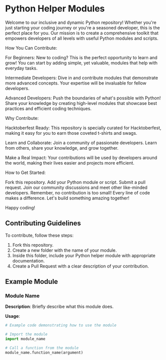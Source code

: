 # Python Helper Modules

Welcome to our inclusive and dynamic Python repository! Whether you're just starting your coding journey or you're a seasoned developer, this is the perfect place for you. Our mission is to create a comprehensive toolkit that empowers developers of all levels with useful Python modules and scripts.

How You Can Contribute:

For Beginners: New to coding? This is the perfect opportunity to learn and grow! You can start by adding simple, yet valuable, modules that help with everyday tasks.

Intermediate Developers: Dive in and contribute modules that demonstrate more advanced concepts. Your expertise will be invaluable for fellow developers.

Advanced Developers: Push the boundaries of what's possible with Python! Share your knowledge by creating high-level modules that showcase best practices and efficient coding techniques.

Why Contribute:

Hacktoberfest Ready: This repository is specially curated for Hacktoberfest, making it easy for you to earn those coveted t-shirts and swags.

Learn and Collaborate: Join a community of passionate developers. Learn from others, share your knowledge, and grow together.

Make a Real Impact: Your contributions will be used by developers around the world, making their lives easier and projects more efficient.

How to Get Started:

Fork this repository.
Add your Python module or script.
Submit a pull request.
Join our community discussions and meet other like-minded developers.
Remember, no contribution is too small! Every line of code makes a difference. Let's build something amazing together!

Happy coding!

## Contributing Guidelines

To contribute, follow these steps:

1. Fork this repository.
2. Create a new folder with the name of your module.
3. Inside this folder, include your Python helper module with appropriate documentation.
4. Create a Pull Request with a clear description of your contribution.

## Example Module

### Module Name

**Description**: Briefly describe what this module does.

**Usage**:

```python
# Example code demonstrating how to use the module

# Import the module
import module_name

# Call a function from the module
module_name.function_name(argument)
```
